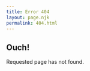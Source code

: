 ```yaml
---
title: Error 404
layout: page.njk
permalink: 404.html
---
```


<article class="Article errorPage">
  <div class="errorIcon mb-3">
    <i class="bi bi-emoji-frown-fill"></i>
  </div>
  <h1 class="mb-3">Ouch!</h1>
  <p>Requested page has not found.</p>
</article>
